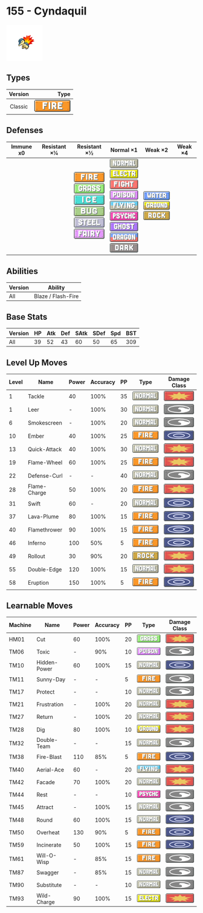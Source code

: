 # 155 - Cyndaquil

![cyndaquil](../img/pokemon/155.png)

## Types

| Version | Type                           |
| :-----: | -----------------------------: |
| Classic | ![fire](../img/types/fire.png) |

## Defenses

| Immune x0 | Resistant ×¼ | Resistant ×½                                                                                                                                                                                                    | Normal ×1                                                                                                                                                                                                                                                                                                                                                      | Weak ×2                                                                                                    | Weak ×4 |
| --------- | ------------ | --------------------------------------------------------------------------------------------------------------------------------------------------------------------------------------------------------------- | -------------------------------------------------------------------------------------------------------------------------------------------------------------------------------------------------------------------------------------------------------------------------------------------------------------------------------------------------------------- | ---------------------------------------------------------------------------------------------------------- | ------- |
|           |              | ![fire](../img/types/fire.png)<br/>![grass](../img/types/grass.png)<br/>![ice](../img/types/ice.png)<br/>![bug](../img/types/bug.png)<br/>![steel](../img/types/steel.png)<br/>![fairy](../img/types/fairy.png) | ![normal](../img/types/normal.png)<br/>![electric](../img/types/electric.png)<br/>![fighting](../img/types/fighting.png)<br/>![poison](../img/types/poison.png)<br/>![flying](../img/types/flying.png)<br/>![psychic](../img/types/psychic.png)<br/>![ghost](../img/types/ghost.png)<br/>![dragon](../img/types/dragon.png)<br/>![dark](../img/types/dark.png) | ![water](../img/types/water.png)<br/>![ground](../img/types/ground.png)<br/>![rock](../img/types/rock.png) |         |

## Abilities

| Version | Ability            |
| ------- | ------------------ |
| All     | Blaze / Flash-Fire |

## Base Stats

| Version | HP | Atk | Def | SAtk | SDef | Spd | BST |
| ------- | -- | --- | --- | ---- | ---- | --- | --- |
| All     | 39 | 52  | 43  | 60   | 50   | 65  | 309 |

## Level Up Moves

| Level | Name         | Power | Accuracy | PP | Type                               | Damage Class                           |
| ----- | ------------ | ----- | -------- | -- | ---------------------------------- | -------------------------------------- |
| 1     | Tackle       | 40    | 100%     | 35 | ![normal](../img/types/normal.png) | ![physical](../img/types/physical.png) |
| 1     | Leer         | -     | 100%     | 30 | ![normal](../img/types/normal.png) | ![status](../img/types/status.png)     |
| 6     | Smokescreen  | -     | 100%     | 20 | ![normal](../img/types/normal.png) | ![status](../img/types/status.png)     |
| 10    | Ember        | 40    | 100%     | 25 | ![fire](../img/types/fire.png)     | ![special](../img/types/special.png)   |
| 13    | Quick-Attack | 40    | 100%     | 30 | ![normal](../img/types/normal.png) | ![physical](../img/types/physical.png) |
| 19    | Flame-Wheel  | 60    | 100%     | 25 | ![fire](../img/types/fire.png)     | ![physical](../img/types/physical.png) |
| 22    | Defense-Curl | -     | -        | 40 | ![normal](../img/types/normal.png) | ![status](../img/types/status.png)     |
| 28    | Flame-Charge | 50    | 100%     | 20 | ![fire](../img/types/fire.png)     | ![physical](../img/types/physical.png) |
| 31    | Swift        | 60    | -        | 20 | ![normal](../img/types/normal.png) | ![special](../img/types/special.png)   |
| 37    | Lava-Plume   | 80    | 100%     | 15 | ![fire](../img/types/fire.png)     | ![special](../img/types/special.png)   |
| 40    | Flamethrower | 90    | 100%     | 15 | ![fire](../img/types/fire.png)     | ![special](../img/types/special.png)   |
| 46    | Inferno      | 100   | 50%      | 5  | ![fire](../img/types/fire.png)     | ![special](../img/types/special.png)   |
| 49    | Rollout      | 30    | 90%      | 20 | ![rock](../img/types/rock.png)     | ![physical](../img/types/physical.png) |
| 55    | Double-Edge  | 120   | 100%     | 15 | ![normal](../img/types/normal.png) | ![physical](../img/types/physical.png) |
| 58    | Eruption     | 150   | 100%     | 5  | ![fire](../img/types/fire.png)     | ![special](../img/types/special.png)   |

## Learnable Moves

| Machine | Name         | Power | Accuracy | PP | Type                                   | Damage Class                           |
| ------- | ------------ | ----- | -------- | -- | -------------------------------------- | -------------------------------------- |
| HM01    | Cut          | 60    | 100%     | 20 | ![grass](../img/types/grass.png)       | ![physical](../img/types/physical.png) |
| TM06    | Toxic        | -     | 90%      | 10 | ![poison](../img/types/poison.png)     | ![status](../img/types/status.png)     |
| TM10    | Hidden-Power | 60    | 100%     | 15 | ![normal](../img/types/normal.png)     | ![special](../img/types/special.png)   |
| TM11    | Sunny-Day    | -     | -        | 5  | ![fire](../img/types/fire.png)         | ![status](../img/types/status.png)     |
| TM17    | Protect      | -     | -        | 10 | ![normal](../img/types/normal.png)     | ![status](../img/types/status.png)     |
| TM21    | Frustration  | -     | 100%     | 20 | ![normal](../img/types/normal.png)     | ![physical](../img/types/physical.png) |
| TM27    | Return       | -     | 100%     | 20 | ![normal](../img/types/normal.png)     | ![physical](../img/types/physical.png) |
| TM28    | Dig          | 80    | 100%     | 10 | ![ground](../img/types/ground.png)     | ![physical](../img/types/physical.png) |
| TM32    | Double-Team  | -     | -        | 15 | ![normal](../img/types/normal.png)     | ![status](../img/types/status.png)     |
| TM38    | Fire-Blast   | 110   | 85%      | 5  | ![fire](../img/types/fire.png)         | ![special](../img/types/special.png)   |
| TM40    | Aerial-Ace   | 60    | -        | 20 | ![flying](../img/types/flying.png)     | ![physical](../img/types/physical.png) |
| TM42    | Facade       | 70    | 100%     | 20 | ![normal](../img/types/normal.png)     | ![physical](../img/types/physical.png) |
| TM44    | Rest         | -     | -        | 10 | ![psychic](../img/types/psychic.png)   | ![status](../img/types/status.png)     |
| TM45    | Attract      | -     | 100%     | 15 | ![normal](../img/types/normal.png)     | ![status](../img/types/status.png)     |
| TM48    | Round        | 60    | 100%     | 15 | ![normal](../img/types/normal.png)     | ![special](../img/types/special.png)   |
| TM50    | Overheat     | 130   | 90%      | 5  | ![fire](../img/types/fire.png)         | ![special](../img/types/special.png)   |
| TM59    | Incinerate   | 50    | 100%     | 15 | ![fire](../img/types/fire.png)         | ![special](../img/types/special.png)   |
| TM61    | Will-O-Wisp  | -     | 85%      | 15 | ![fire](../img/types/fire.png)         | ![status](../img/types/status.png)     |
| TM87    | Swagger      | -     | 85%      | 15 | ![normal](../img/types/normal.png)     | ![status](../img/types/status.png)     |
| TM90    | Substitute   | -     | -        | 10 | ![normal](../img/types/normal.png)     | ![status](../img/types/status.png)     |
| TM93    | Wild-Charge  | 90    | 100%     | 15 | ![electric](../img/types/electric.png) | ![physical](../img/types/physical.png) |